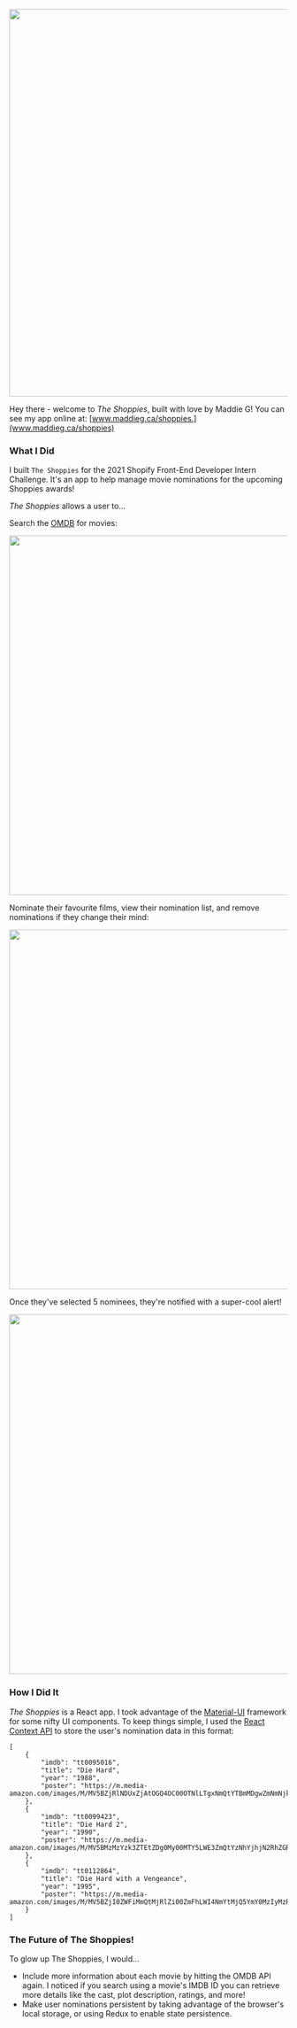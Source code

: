 <img src="https://www.maddieg.ca/shoppies/static/media/logo.698e2c2a.png"  width="700" >

Hey there - welcome to *The Shoppies*, built with love by Maddie G!
You can see my app online at: [www.maddieg.ca/shoppies.](www.maddieg.ca/shoppies)

### What I Did
I built `The Shoppies`  for the 2021 Shopify Front-End Developer Intern Challenge. It's an app to help manage movie nominations for the upcoming Shoppies awards!

*The Shoppies* allows a user to...

Search the [OMDB](http://www.omdbapi.com/) for movies:

<img src="https://www.maddieg.ca/shopify/assets/img/portfolio/shop/1.png"  width="650" >

Nominate their favourite films, view their nomination list, and remove nominations if they change their mind:

<img src="https://www.maddieg.ca/shopify/assets/img/portfolio/shop/2.png"  width="650" >

Once they've selected 5 nominees, they're notified with a super-cool alert!

<img src="https://www.maddieg.ca/shopify/assets/img/portfolio/shop/3.png"  width="650" >

### How I Did It
<i>The Shoppies</i>  is a React app. I took advantage of the [Material-UI](https://material-ui.com/) framework for some nifty UI components. To keep things simple, I used the [React Context API](https://reactjs.org/docs/context.html) to store the user's nomination data in this format:

    [
	    {
		    "imdb": "tt0095016",
		    "title": "Die Hard",
		    "year": "1988",
		    "poster": "https://m.media-amazon.com/images/M/MV5BZjRlNDUxZjAtOGQ4OC00OTNlLTgxNmQtYTBmMDgwZmNmNjkxXkEyXkFqcGdeQXVyNzkwMjQ5NzM@._V1_SX300.jpg"
	    },
	    {
		    "imdb": "tt0099423",
		    "title": "Die Hard 2",
		    "year": "1990",
		    "poster": "https://m.media-amazon.com/images/M/MV5BMzMzYzk3ZTEtZDg0My00MTY5LWE3ZmQtYzNhYjhjN2RhZGRjL2ltYWdlXkEyXkFqcGdeQXVyNTAyODkwOQ@@._V1_SX300.jpg"
	    },
	    {
		    "imdb": "tt0112864",
		    "title": "Die Hard with a Vengeance",
		    "year": "1995",
		    "poster": "https://m.media-amazon.com/images/M/MV5BZjI0ZWFiMmQtMjRlZi00ZmFhLWI4NmYtMjQ5YmY0MzIyMzRiXkEyXkFqcGdeQXVyMTQxNzMzNDI@._V1_SX300.jpg"
	    }
    ]

### The Future of The Shoppies!
To glow up The Shoppies, I would...
- Include more information about each movie by hitting the OMDB API again. I noticed if you search using a movie's IMDB ID you can retrieve more details like the cast, plot description, ratings, and more!
- Make user nominations persistent by taking advantage of the browser's local storage, or using Redux to enable state persistence.
